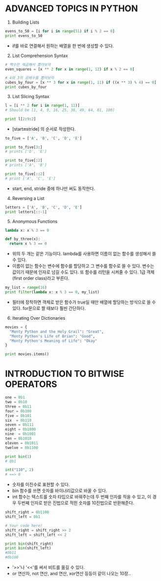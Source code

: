 # ADVANCED TOPICS IN PYTHON

1. Building Lists
```PYTHON
evens_to_50 = [i for i in range(51) if i % 2 == 0]
print evens_to_50
```
- if를 바로 연결해서 원하는 배열을 한 번에 생성할 수 있다.

2. List Comprehension Syntax
```python
# 짝수만 제곱해서 뽑아보자
even_squares = [x ** 2 for x in range(1, 12) if x % 2 == 0]

# 4와 3의 공배수를 뽑아보자
cubes_by_four = [x ** 3 for x in range(1, 11) if ((x ** 3) % 4) == 0]
print cubes_by_four

```

3. List Slicing Syntax
```PYTHON
l = [i ** 2 for i in range(1, 11)]
# Should be [1, 4, 9, 16, 25, 36, 49, 64, 81, 100]

print l[2:9:2]
```
- [start:end:stride] 의 순서로 작성한다.

```PYTHON
to_five = ['A', 'B', 'C', 'D', 'E']

print to_five[3:]
# prints ['D', 'E']

print to_five[:2]
# prints ['A', 'B']

print to_five[::2]
# print ['A', 'C', 'E']
```
- start, end, stride 중에 하나만 써도 동작한다.

4. Reversing a List
```PYTHON
letters = ['A', 'B', 'C', 'D', 'E']
print letters[::-1]
```

5. Anonymous Functions
```PYTHON
lambda x: x % 3 == 0

def by_three(x):
  return x % 3 == 0
```
- 위의 두 개는 같은 기능이다. lambda를 사용하면 이름이 없는 함수를 생성해서 쓸 수 있다.
- 이름이 없는 함수는 변수에 함수를 할당하고 그 변수를 함수로 쓸 수 있다. 변수는 값이기 때문에 인자로 넘길 수도 있다. 또 함수를 리턴을 시켜줄 수 있다. 1급 객체(first order class)라고 부른다.

```PYTHON
my_list = range(16)
print filter(lambda x: x % 3 == 0, my_list)
```
- 필터에 장착하면 객체로 받은 함수가 true일 때만 배열에 할당하는 방식으로 쓸 수 있다. for문으로 짤 때보다 훨씬 간단하다.


6. Iterating Over Dictionaries
```PYTHON
movies = {
  "Monty Python and the Holy Grail": "Great",
  "Monty Python's Life of Brian": "Good",
  "Monty Python's Meaning of Life": "Okay"
}

print movies.items()
```

# INTRODUCTION TO BITWISE OPERATORS

```PYTHON
one = 0b1
two = 0b10
three = 0b11
four = 0b100
five = 0b101
six  = 0b110
seven = 0b111
eight = 0b1000
nine  = 0b1001
ten = 0b1010
eleven = 0b1011
twelve = 0b1100

print bin(1)
# 0b1

int("110", 2)
# ==> 6
```
- 숫자를 이진수로 표현할 수 있다.
- bin 함수를 쓰면 숫자를 바이너리값으로 바꿀 수 있다.
- int 함수는 텍스트를 숫자 타입으로 바꿔주는데 두 번째 인자를 적을 수 있고, 이 경우 두번째 인자로 받은 진법으로 적힌 숫자를 10진법으로 반환해준다.

```python
shift_right = 0b1100
shift_left = 0b1

# Your code here!
shift_right = shift_right >> 2
shift_left = shift_left << 2

print bin(shift_right)
print bin(shift_left)
#0b11
#0b100
```
- '>>'나 '<<'를 써서 비트를 옮길 수 있다.
- or 연산자, not 연산, and 연산, xor연산 등등이 같이 나오는 10장..
